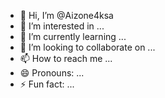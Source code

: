 - 👋 Hi, I’m @Aizone4ksa
- 👀 I’m interested in ...
- 🌱 I’m currently learning ...
- 💞️ I’m looking to collaborate on ...
- 📫 How to reach me ...
- 😄 Pronouns: ...
- ⚡ Fun fact: ...

<!---
Aizone4ksa/Aizone4ksa is a ✨ special ✨ repository because its `README.md` (this file) appears on your GitHub profile.
You can click the Preview link to take a look at your changes.
--->
